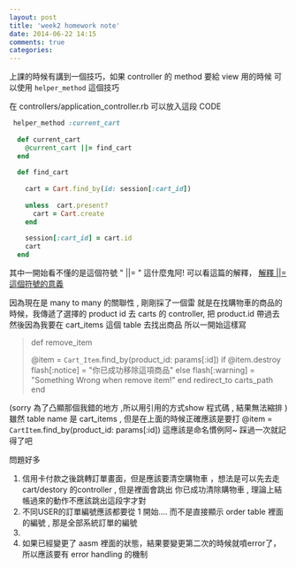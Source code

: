 ```yaml
---
layout: post
title: 'week2 homework note'
date: 2014-06-22 14:15
comments: true
categories: 
---
```


上課的時候有講到一個技巧，如果 controller 的 method 要給 view 用的時候
可以使用 ` helper_method ` 這個技巧

在 controllers/application_controller.rb  可以放入這段 CODE 
``` ruby
 helper_method :current_cart
 
  def current_cart
    @current_cart ||= find_cart
  end
 
  def find_cart
 
    cart = Cart.find_by(id: session[:cart_id])
 
    unless  cart.present?
      cart = Cart.create
    end
 
    session[:cart_id] = cart.id
    cart
  end
```

其中一開始看不懂的是這個符號  " ||= "  這什麼鬼阿!
可以看這篇的解釋，
[ 解釋 ||= 這個符號的意義 ](http://rubyer.me/blog/568/)

因為現在是 many to many 的關聯性 ,
剛剛採了一個雷
就是在找購物車的商品的時候，我傳遞了選擇的 product id 去 carts 的 controller, 把 product.id 帶過去
然後因為我要在 cart_items 這個 table 去找出商品
所以一開始這樣寫 
>def remove_item
>
>  @item = `Cart_Item`.find_by(product_id: params[:id]) 
>  if @item.destroy 
>    flash[:notice] = "你已成功移除這項商品"
>    else
>      flash[:warning] = "Something Wrong when remove item!"
>   end
>    redirect_to carts_path
>end


(sorry 為了凸顯那個我錯的地方 ,所以用引用的方式show 程式碼 , 結果無法縮排 )
雖然 table name 是  cart_items ,  但是在上面的時候正確應該是要打   @item = `CartItem`.find_by(product_id: params[:id])
這應該是命名慣例阿~ 踩過一次就記得了吧


問題好多
1. 信用卡付款之後跳轉訂單畫面，但是應該要清空購物車 ，想法是可以先去走 cart/destory 的controller , 但是裡面會跳出 你已成功清除購物車 ,  理論上結帳過來的動作不應該跳出這段字才對
2. 不同USER的訂單編號應該都要從 1 開始.... 而不是直接顯示 order table 裡面的編號 , 那是全部系統訂單的編號
3.
4.  如果已經變更了 aasm 裡面的狀態，結果要變更第二次的時候就噴error了，所以應該要有 error handling 的機制
